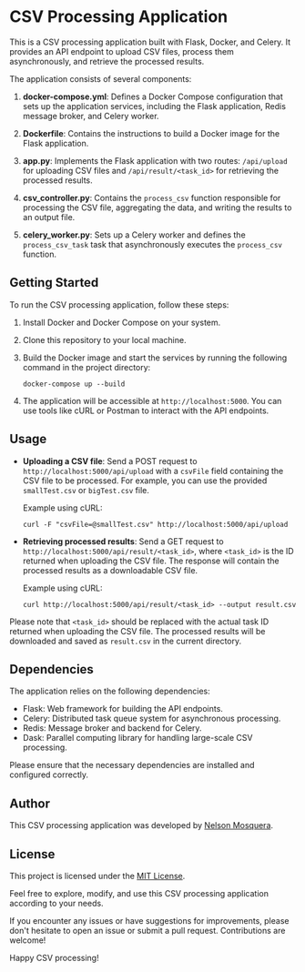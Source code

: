 # CSV Processing Application

This is a CSV processing application built with Flask, Docker, and Celery. It provides an API endpoint to upload CSV files, process them asynchronously, and retrieve the processed results.

The application consists of several components:

1. **docker-compose.yml**: Defines a Docker Compose configuration that sets up the application services, including the Flask application, Redis message broker, and Celery worker.

2. **Dockerfile**: Contains the instructions to build a Docker image for the Flask application.

3. **app.py**: Implements the Flask application with two routes: `/api/upload` for uploading CSV files and `/api/result/<task_id>` for retrieving the processed results.

4. **csv_controller.py**: Contains the `process_csv` function responsible for processing the CSV file, aggregating the data, and writing the results to an output file.

5. **celery_worker.py**: Sets up a Celery worker and defines the `process_csv_task` task that asynchronously executes the `process_csv` function.

## Getting Started

To run the CSV processing application, follow these steps:

1. Install Docker and Docker Compose on your system.

2. Clone this repository to your local machine.

3. Build the Docker image and start the services by running the following command in the project directory:

   ```
   docker-compose up --build
   ```

4. The application will be accessible at `http://localhost:5000`. You can use tools like cURL or Postman to interact with the API endpoints.

## Usage

- **Uploading a CSV file**: Send a POST request to `http://localhost:5000/api/upload` with a `csvFile` field containing the CSV file to be processed. For example, you can use the provided `smallTest.csv` or `bigTest.csv` file.

  Example using cURL:
  ```
  curl -F "csvFile=@smallTest.csv" http://localhost:5000/api/upload
  ```

- **Retrieving processed results**: Send a GET request to `http://localhost:5000/api/result/<task_id>`, where `<task_id>` is the ID returned when uploading the CSV file. The response will contain the processed results as a downloadable CSV file.

  Example using cURL:
  ```
  curl http://localhost:5000/api/result/<task_id> --output result.csv
  ```

Please note that `<task_id>` should be replaced with the actual task ID returned when uploading the CSV file. The processed results will be downloaded and saved as `result.csv` in the current directory.

## Dependencies

The application relies on the following dependencies:

- Flask: Web framework for building the API endpoints.
- Celery: Distributed task queue system for asynchronous processing.
- Redis: Message broker and backend for Celery.
- Dask: Parallel computing library for handling large-scale CSV processing.

Please ensure that the necessary dependencies are installed and configured correctly.

## Author

This CSV processing application was developed by [Nelson Mosquera](https://github.com/monotera).

## License

This project is licensed under the [MIT License](LICENSE).

Feel free to explore, modify, and use this CSV processing application according to your needs.

If you encounter any issues or have suggestions for improvements, please don't hesitate to open an issue or submit a pull request. Contributions are welcome!

Happy CSV processing!